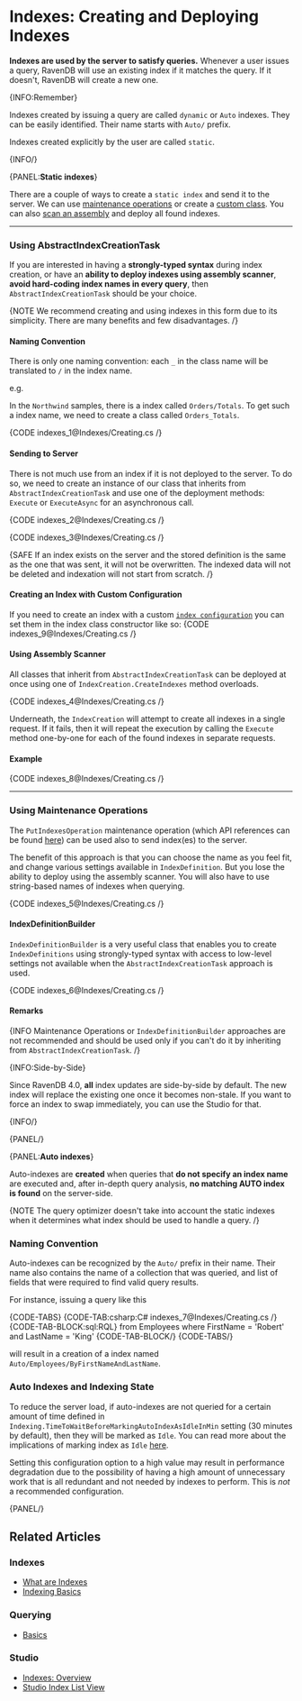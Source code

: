 # Indexes: Creating and Deploying Indexes

**Indexes are used by the server to satisfy queries.** Whenever a user issues a query, RavenDB will use an existing index if it matches the query. If it doesn't, RavenDB will create a new one.

{INFO:Remember}

Indexes created by issuing a query are called `dynamic` or `Auto` indexes. They can be easily identified. Their name starts with `Auto/` prefix.

Indexes created explicitly by the user are called `static`.

{INFO/}

{PANEL:**Static indexes**}

There are a couple of ways to create a `static index` and send it to the server. We can use [maintenance operations](../indexes/creating-and-deploying#using-maintenance-operations) or create a [custom class](../indexes/creating-and-deploying#using-abstractindexcreationtask). You can also [scan an assembly](../indexes/creating-and-deploying#using-assembly-scanner) and deploy all found indexes.

<hr />

### Using AbstractIndexCreationTask

If you are interested in having a **strongly-typed syntax** during index creation, or have an **ability to deploy indexes using assembly scanner**, **avoid hard-coding index names in every query**, then `AbstractIndexCreationTask` should be your choice. 

{NOTE We recommend creating and using indexes in this form due to its simplicity. There are many benefits and few disadvantages. /}

#### Naming Convention

There is only one naming convention: each `_` in the class name will be translated to `/` in the index name.

e.g.

In the `Northwind` samples, there is a index called `Orders/Totals`. To get such a index name, we need to create a class called `Orders_Totals`.

{CODE indexes_1@Indexes/Creating.cs /}

#### Sending to Server

There is not much use from an index if it is not deployed to the server. To do so, we need to create an instance of our class that inherits from `AbstractIndexCreationTask` and use one of the deployment methods: `Execute` or `ExecuteAsync` for an asynchronous call.

{CODE indexes_2@Indexes/Creating.cs /}

{CODE indexes_3@Indexes/Creating.cs /}

{SAFE If an index exists on the server and the stored definition is the same as the one that was sent, it will not be overwritten. The indexed data will not be deleted and indexation will not start from scratch. /}

#### Creating an Index with Custom Configuration

If you need to create an index with a custom [`index configuration`](../server/configuration/indexing-configuration) you can set them in the index class constructor like so: 
{CODE indexes_9@Indexes/Creating.cs /}

#### Using Assembly Scanner

All classes that inherit from `AbstractIndexCreationTask` can be deployed at once using one of `IndexCreation.CreateIndexes` method overloads.

{CODE indexes_4@Indexes/Creating.cs /}

Underneath, the `IndexCreation` will attempt to create all indexes in a single request. If it fails, then it will repeat the execution by calling the `Execute` method one-by-one for each of the found indexes in separate requests.

#### Example

{CODE indexes_8@Indexes/Creating.cs /}

<hr />

### Using Maintenance Operations

The `PutIndexesOperation` maintenance operation (which API references can be found [here](../client-api/operations/maintenance/indexes/put-indexes)) can be used also to send index(es) to the server.

The benefit of this approach is that you can choose the name as you feel fit, and change various settings available in `IndexDefinition`. But you lose the ability to deploy using the assembly scanner. You will also have to use string-based names of indexes when querying.

{CODE indexes_5@Indexes/Creating.cs /}

#### IndexDefinitionBuilder

`IndexDefinitionBuilder` is a very useful class that enables you to create `IndexDefinitions` using strongly-typed syntax with access to low-level settings not available when the `AbstractIndexCreationTask` approach is used.

{CODE indexes_6@Indexes/Creating.cs /}

#### Remarks

{INFO Maintenance Operations or `IndexDefinitionBuilder` approaches are not recommended and should be used only if you can't do it by inheriting from `AbstractIndexCreationTask`. /}

{INFO:Side-by-Side}

Since RavenDB 4.0, **all** index updates are side-by-side by default. The new index will replace the existing one once it becomes non-stale. If you want to force an index to swap immediately, you can use the Studio for that.

{INFO/}

{PANEL/}

{PANEL:**Auto indexes**}

Auto-indexes are **created** when queries that **do not specify an index name** are executed and, after in-depth query analysis, **no matching AUTO index is found** on the server-side.

{NOTE The query optimizer doesn't take into account the static indexes when it determines what index should be used to handle a query. /}

### Naming Convention

Auto-indexes can be recognized by the `Auto/` prefix in their name. Their name also contains the name of a collection that was queried, and list of fields that were required to find valid query results.

For instance, issuing a query like this

{CODE-TABS}
{CODE-TAB:csharp:C# indexes_7@Indexes/Creating.cs /}
{CODE-TAB-BLOCK:sql:RQL}
from Employees
where FirstName = 'Robert' and LastName = 'King'
{CODE-TAB-BLOCK/}
{CODE-TABS/}

will result in a creation of a index named `Auto/Employees/ByFirstNameAndLastName`.

### Auto Indexes and Indexing State

To reduce the server load, if auto-indexes are not queried for a certain amount of time defined in `Indexing.TimeToWaitBeforeMarkingAutoIndexAsIdleInMin` setting (30 minutes by default), then they will be marked as `Idle`. You can read more about the implications of marking index as `Idle` [here](../studio/database/indexes/indexes-list-view#indexes-list-view).

Setting this configuration option to a high value may result in performance degradation due to the possibility of having a high amount of unnecessary work that is all redundant and not needed by indexes to perform. This is _not_ a recommended configuration.

{PANEL/}

## Related Articles

### Indexes

- [What are Indexes](../indexes/what-are-indexes)
- [Indexing Basics](../indexes/indexing-basics)

### Querying

- [Basics](../indexes/querying/basics)

### Studio

- [Indexes: Overview](../studio/database/indexes/indexes-overview#indexes-overview)
- [Studio Index List View](../studio/database/indexes/indexes-list-view)
